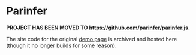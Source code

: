# Parinfer

**PROJECT HAS BEEN MOVED TO <https://github.com/parinfer/parinfer.js>.**

The site code for the original [demo page] is archived and hosted here (though it no longer builds for some reason).

[demo page]:http://shaunlebron.github.io/parinfer/

